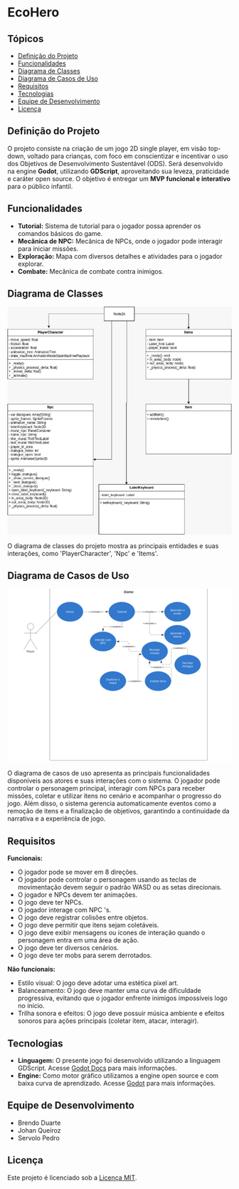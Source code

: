 # EcoHero

## Tópicos

- [Definição do Projeto](#definição-do-projeto)
- [Funcionalidades](#funcionalidades)
- [Diagrama de Classes](#diagrama-de-classes)
- [Diagrama de Casos de Uso](#diagrama-de-casos-de-uso)
- [Requisitos](#requisitos)
- [Tecnologias](#tecnologias)
- [Equipe de Desenvolvimento](#equipe-de-desenvolvimento)
- [Licença](#licença)

## Definição do Projeto

O projeto consiste na criação de um jogo 2D single player, em visão top-down, voltado para crianças, com foco em conscientizar e incentivar o uso dos Objetivos de Desenvolvimento Sustentável (ODS). Será desenvolvido na engine **Godot**, utilizando **GDScript**, aproveitando sua leveza, praticidade e caráter open source. O objetivo é entregar um **MVP funcional e interativo** para o público infantil.

## Funcionalidades

- **Tutorial:** Sistema de tutorial para o jogador possa aprender os comandos básicos do game.
- **Mecânica de NPC:** Mecânica de NPCs, onde o jogador pode interagir para iniciar missões.
- **Exploração:** Mapa com diversos detalhes e atividades para o jogador explorar.
- **Combate:** Mecânica de combate contra inimigos.

## Diagrama de Classes

![Diagrama de Classes](/images/diagrama.jpeg)

O diagrama de classes do projeto mostra as principais entidades e suas interações, como 'PlayerCharacter', 'Npc' e 'Items'.

## Diagrama de Casos de Uso

![Diagrama de Casos de Uso](/images/Diagrama%20de%20caso%20de%20uso.png)

O diagrama de casos de uso apresenta as principais funcionalidades disponíveis aos atores e suas interações com o sistema. O jogador pode controlar o personagem principal, interagir com NPCs para receber missões, coletar e utilizar itens no cenário e acompanhar o progresso do jogo. Além disso, o sistema gerencia automaticamente eventos como a remoção de itens e a finalização de objetivos, garantindo a continuidade da narrativa e a experiência de jogo.

## Requisitos

**Funcionais:**

- O jogador pode se mover em 8 direções.
- O jogador pode controlar o personagem usando as teclas de movimentação devem seguir o padrão WASD ou as setas direcionais.
- O jogador e NPCs devem ter animações.
- O jogo deve ter NPCs.
- O jogador interage com NPC 's.
- O jogo deve registrar colisões entre objetos.
- O jogo deve permitir que itens sejam coletáveis.
- O jogo deve exibir mensagens ou ícones de interação quando o personagem entra em uma área de ação.
- O jogo deve ter diversos cenários.
- O jogo deve ter mobs para serem derrotados.

**Não funcionais:**

- Estilo visual: O jogo deve adotar uma estética pixel art.
- Balanceamento: O jogo deve manter uma curva de dificuldade progressiva, evitando que o jogador enfrente inimigos impossíveis logo no início.
- Trilha sonora e efeitos: O jogo deve possuir música ambiente e efeitos sonoros para ações principais (coletar item, atacar, interagir).

## Tecnologias

- **Linguagem:** O presente jogo foi desenvolvido utilizando a linguagem GDScript. Acesse [Godot Docs](https://docs.godotengine.org/pt-br/4.x/tutorials/scripting/gdscript/gdscript_basics.html) para mais informações.
- **Engine:** Como motor gráfico utilizamos a engine open source e com baixa curva de aprendizado. Acesse [Godot](https://godotengine.org/) para mais informações.

## Equipe de Desenvolvimento

- Brendo Duarte
- Johan Queiroz
- Servolo Pedro

## Licença

Este projeto é licenciado sob a [Licença MIT](LICENSE).
